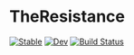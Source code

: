 # TheResistance

[![Stable](https://img.shields.io/badge/docs-stable-blue.svg)](https://stevenhughes73.github.io/TheResistance.jl/stable/)
[![Dev](https://img.shields.io/badge/docs-dev-blue.svg)](https://stevenhughes73.github.io/TheResistance.jl/dev/)
[![Build Status](https://github.com/stevenhughes73/TheResistance.jl/actions/workflows/CI.yml/badge.svg?branch=master)](https://github.com/stevenhughes73/TheResistance.jl/actions/workflows/CI.yml?query=branch%3Amaster)
